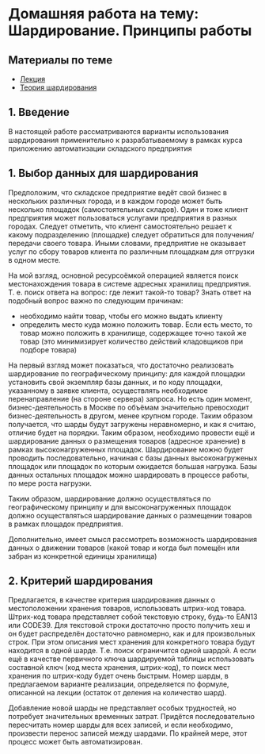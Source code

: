 # Домашняя работа на тему: Шардирование. Принципы работы
## Материалы по теме
- [Лекция](https://otus.ru/learning/38460/#/)
- [Теория шардирования](https://habr.com/ru/company/oleg-bunin/blog/433370/)
## 1. Введение
В настоящей работе рассматриваются варианты использования шардирования применительно к разрабатываемому в рамках курса приложению автоматизации складского предприятия
## 1. Выбор данных для шардирования
Предположим, что складское предприятие ведёт свой бизнес в нескольких различных города, и в каждом городе может быть несколько площадок (самостоятельных складов). Один и тоже клиент предприятия может пользоваться услугами предприятия в разных городах. Следует отметить, что клиент самостоятельно решает к какому подразделению (площадке) следует обратиться для получения/передачи своего товара. Иными словами, предприятие не оказывает услуг по сбору товаров клиента по различным площадкам  для отгрузки в одном месте.

На мой взгляд, основной ресурсоёмкой операцией является поиск местонахождения товара в системе адресных хранилищ предприятия. Т. е. поиск ответа на вопрос: где лежит такой-то товар? Знать ответ на подобный вопрос важно по следующим причинам:
- необходимо найти товар, чтобы его можно выдать клиенту
- определить место куда можно положить товар. Если есть место, то товар можно положить в хранилище, содержащее точно такой же товар (это минимизирует количество действий кладовщиков при подборе товара)

На первый взгляд может показаться, что достаточно реализовать шардирование по географическому принципу: для каждой площадки установить свой экземпляр базы данных, и по коду площадки, указанному в заявке клиента, осуществлять необходимое перенаправление (на стороне сервера) запроса.  Но есть один момент, бизнес-деятельность в Москве по объёмам значительно превосходит бизнес-деятельность в другом, менее крупном городе. Таким образом получается, что шарды будут загружены неравномерно, и как я считаю, отличие будет на порядки. Таким образом, необходимо провести ещё и шардирование данных о размещения товаров (адресное хранение) в рамках высоконагруженных площадок. Шардирование можно будет проводить последовательно, начиная с базы данных высоконагруженых площадок или площадок по которым ожидается большая нагрузка. Базы данных остальных площадок можно шардировать в процессе работы, по мере роста нагрузки.

Таким образом, шардирование должно осуществляться по географическому принципу и  для высоконагруженных площадок должно осуществляться шардирование данных о размещении товаров в рамках площадок предприятия.

Дополнительно, имеет смысл рассмотреть возможность шардирования данных о движении товаров (какой товар и когда был помещён или забран из конкретной единицы хранилища)
## 2. Критерий шардирования
Предлагается, в качестве критерия шардирования данных о местоположении хранения товаров, использовать штрих-код товара. Штрих-код товара представляет собой текстовую строку, будь-то EAN13 или CODE39. Для текстовой строки достаточно просто получить хеш и он будет распределён достаточно равномерно, как и для произвольных строк. При этом описания мест хранения для конкретного товара будут находится в одной шарде. Т.е. поиск ограничится одной шардой. А если ещё в качестве первичного ключа шардируемой таблицы использовать составной ключ (код места хранения, штрих-код), то поиск мест хранения по штрих-коду будет очень быстрым. Номер шарды, в предлагаемом варианте реализации, определяется по формуле, описанной на лекции (остаток от деления на количество шард).

Добавление новой шарды не представляет особых трудностей, но потребует значительных временных затрат. Придётся последовательно пересчитать номер шарды для всех записей, и если необходимо, произвести перенос записей между шардами. По крайней мере, этот процесс может быть автоматизирован.


